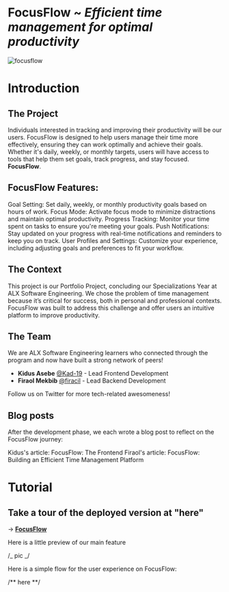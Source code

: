 # FocusFlow ~ _Efficient time management for optimal productivity_

![focusflow](https://github.com/user-attachments/assets/35b5127e-7350-47d4-888d-ec442ae4f03f)

# Introduction

## The Project

Individuals interested in tracking and improving their productivity will be our users. FocusFlow is designed to help users manage their time more effectively, ensuring they can work optimally and achieve their goals. Whether it's daily, weekly, or monthly targets, users will have access to tools that help them set goals, track progress, and stay focused. **FocusFlow**.

## FocusFlow Features:

Goal Setting: Set daily, weekly, or monthly productivity goals based on hours of work.
Focus Mode: Activate focus mode to minimize distractions and maintain optimal productivity.
Progress Tracking: Monitor your time spent on tasks to ensure you're meeting your goals.
Push Notifications: Stay updated on your progress with real-time notifications and reminders to keep you on track.
User Profiles and Settings: Customize your experience, including adjusting goals and preferences to fit your workflow.

## The Context

This project is our Portfolio Project, concluding our Specializations Year at ALX Software Engineering. We chose the problem of time management because it’s critical for success, both in personal and professional contexts. FocusFlow was built to address this challenge and offer users an intuitive platform to improve productivity.

## The Team

We are ALX Software Engineering learners who connected through the program and now have built a strong network of peers!

- **Kidus Asebe** [@Kad-19](https://twitter.com/Kad-19) - Lead Frontend Development
- **Firaol Mekbib** [@firacil](https://twitter.com/firacil) - Lead Backend Development

Follow us on Twitter for more tech-related awesomeness!

## Blog posts

After the development phase, we each wrote a blog post to reflect on the FocusFlow journey:

Kidus's article: FocusFlow: The Frontend
Firaol's article: FocusFlow: Building an Efficient Time Management Platform

# Tutorial

## Take a tour of the deployed version at "here"

-> [**FocusFlow**](http://focusflow.netlify.app/home)

Here is a little preview of our main feature

/_ pic _/

Here is a simple flow for the user experience on FocusFlow:

/** here **/
